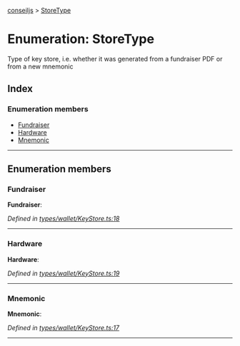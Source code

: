 [conseiljs](../README.md) > [StoreType](../enums/storetype.md)

# Enumeration: StoreType

Type of key store, i.e. whether it was generated from a fundraiser PDF or from a new mnemonic

## Index

### Enumeration members

* [Fundraiser](storetype.md#fundraiser)
* [Hardware](storetype.md#hardware)
* [Mnemonic](storetype.md#mnemonic)

---

## Enumeration members

<a id="fundraiser"></a>

###  Fundraiser

**Fundraiser**: 

*Defined in [types/wallet/KeyStore.ts:18](https://github.com/Cryptonomic/ConseilJS/blob/6ee1a2c/src/types/wallet/KeyStore.ts#L18)*

___
<a id="hardware"></a>

###  Hardware

**Hardware**: 

*Defined in [types/wallet/KeyStore.ts:19](https://github.com/Cryptonomic/ConseilJS/blob/6ee1a2c/src/types/wallet/KeyStore.ts#L19)*

___
<a id="mnemonic"></a>

###  Mnemonic

**Mnemonic**: 

*Defined in [types/wallet/KeyStore.ts:17](https://github.com/Cryptonomic/ConseilJS/blob/6ee1a2c/src/types/wallet/KeyStore.ts#L17)*

___

